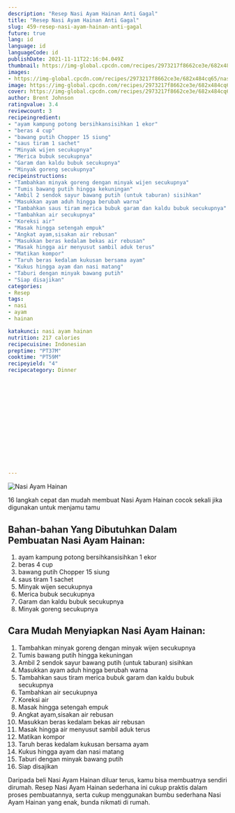 ```yaml
---
description: "Resep Nasi Ayam Hainan Anti Gagal"
title: "Resep Nasi Ayam Hainan Anti Gagal"
slug: 459-resep-nasi-ayam-hainan-anti-gagal
future: true
lang: id
language: id
languageCode: id
publishDate: 2021-11-11T22:16:04.049Z 
thumbnail: https://img-global.cpcdn.com/recipes/2973217f8662ce3e/682x484cq65/nasi-ayam-hainan-foto-resep-utama.webp
images:
- https://img-global.cpcdn.com/recipes/2973217f8662ce3e/682x484cq65/nasi-ayam-hainan-foto-resep-utama.webp
image: https://img-global.cpcdn.com/recipes/2973217f8662ce3e/682x484cq65/nasi-ayam-hainan-foto-resep-utama.webp
cover: https://img-global.cpcdn.com/recipes/2973217f8662ce3e/682x484cq65/nasi-ayam-hainan-foto-resep-utama.webp
author: Brent Johnson
ratingvalue: 3.4
reviewcount: 3
recipeingredient:
- "ayam kampung potong bersihkansisihkan 1 ekor"
- "beras 4 cup"
- "bawang putih Chopper 15 siung"
- "saus tiram 1 sachet"
- "Minyak wijen secukupnya"
- "Merica bubuk secukupnya"
- "Garam dan kaldu bubuk secukupnya"
- "Minyak goreng secukupnya"
recipeinstructions:
- "Tambahkan minyak goreng dengan minyak wijen secukupnya"
- "Tumis bawang putih hingga kekuningan"
- "Ambil 2 sendok sayur bawang putih (untuk taburan) sisihkan"
- "Masukkan ayam aduh hingga berubah warna"
- "Tambahkan saus tiram merica bubuk garam dan kaldu bubuk secukupnya"
- "Tambahkan air secukupnya"
- "Koreksi air"
- "Masak hingga setengah empuk"
- "Angkat ayam,sisakan air rebusan"
- "Masukkan beras kedalam bekas air rebusan"
- "Masak hingga air menyusut sambil aduk terus"
- "Matikan kompor"
- "Taruh beras kedalam kukusan bersama ayam"
- "Kukus hingga ayam dan nasi matang"
- "Taburi dengan minyak bawang putih"
- "Siap disajikan"
categories:
- Resep
tags:
- nasi
- ayam
- hainan

katakunci: nasi ayam hainan 
nutrition: 217 calories
recipecuisine: Indonesian
preptime: "PT37M"
cooktime: "PT59M"
recipeyield: "4"
recipecategory: Dinner


     
    
    
    
    
    
    
    
    
    
    
      
    
---
```



![Nasi Ayam Hainan](https://img-global.cpcdn.com/recipes/2973217f8662ce3e/682x484cq65/nasi-ayam-hainan-foto-resep-utama.webp)

16 langkah cepat dan mudah membuat  Nasi Ayam Hainan cocok sekali jika digunakan untuk menjamu tamu

<!--inarticleads1-->

## Bahan-bahan Yang Dibutuhkan Dalam Pembuatan Nasi Ayam Hainan:

1. ayam kampung potong bersihkansisihkan 1 ekor
1. beras 4 cup
1. bawang putih Chopper 15 siung
1. saus tiram 1 sachet
1. Minyak wijen secukupnya
1. Merica bubuk secukupnya
1. Garam dan kaldu bubuk secukupnya
1. Minyak goreng secukupnya



<!--inarticleads2-->

## Cara Mudah Menyiapkan Nasi Ayam Hainan:

1. Tambahkan minyak goreng dengan minyak wijen secukupnya
1. Tumis bawang putih hingga kekuningan
1. Ambil 2 sendok sayur bawang putih (untuk taburan) sisihkan
1. Masukkan ayam aduh hingga berubah warna
1. Tambahkan saus tiram merica bubuk garam dan kaldu bubuk secukupnya
1. Tambahkan air secukupnya
1. Koreksi air
1. Masak hingga setengah empuk
1. Angkat ayam,sisakan air rebusan
1. Masukkan beras kedalam bekas air rebusan
1. Masak hingga air menyusut sambil aduk terus
1. Matikan kompor
1. Taruh beras kedalam kukusan bersama ayam
1. Kukus hingga ayam dan nasi matang
1. Taburi dengan minyak bawang putih
1. Siap disajikan




Daripada   beli  Nasi Ayam Hainan  diluar terus, kamu  bisa membuatnya sendiri dirumah. Resep  Nasi Ayam Hainan  sederhana ini cukup praktis dalam proses pembuatannya, serta cukup menggunakan bumbu sederhana  Nasi Ayam Hainan  yang enak, bunda nikmati di rumah.
